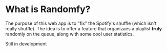 # What is Randomfy?
The purpose of this web app is to "fix" the Spotify's shuffle (which isn't really shuffle). 
The idea is to offer a feature that organizaes a playlist **truly** randomly on the queue, along with some cool user statistics.

Still in development
